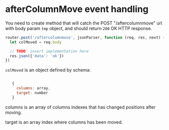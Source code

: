 # afterColumnMove event handling

You need to create method that will catch the POST "/aftercolumnmove" url with body param `tmp` object, and should return `200` OK HTTP response. 

```javascript
router.post('/aftercolumnmove', jsonParser, function (req, res, next) {
  let colMoved = req.body

  // TODO  insert implementation here
  res.json({'data': 'ok'})
})
```

`colMoved` is an object defined by schema:

```javascript 

   { 
     columns: array,
     target: number
   }
```

columns is an array of columns indexes that has changed positions after 
moving.

target is an array index where columns has been moved.